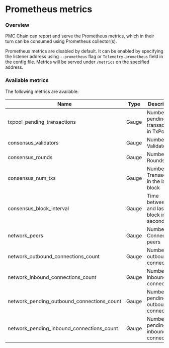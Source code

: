 # Prometheus metrics

### Overview

PMC Chain can report and serve the Prometheus metrics, which in their turn can be consumed using Prometheus collector(s).

Prometheus metrics are disabled by default. It can be enabled by specifying the listener address using `--prometheus` flag or `Telemetry.prometheus` field in the config file. Metrics will be served under `/metrics` on the specified address.

### Available metrics

The following metrics are available:

| **Name**                                       | **Type** | **Description**                             |
| ---------------------------------------------- | -------- | ------------------------------------------- |
| txpool\_pending\_transactions                  | Gauge    | Number of pending transactions in TxPool    |
| consensus\_validators                          | Gauge    | Number of Validators                        |
| consensus\_rounds                              | Gauge    | Number of Rounds                            |
| consensus\_num\_txs                            | Gauge    | Number of Transactions in the latest block  |
| consensus\_block\_interval                     | Gauge    | Time between this and last block in seconds |
| network\_peers                                 | Gauge    | Number of Connected peers                   |
| network\_outbound\_connections\_count          | Gauge    | Number of outbound connections              |
| network\_inbound\_connections\_count           | Gauge    | Number of inbound connections               |
| network\_pending\_outbound\_connections\_count | Gauge    | Number of pending outbound connections      |
| network\_pending\_inbound\_connections\_count  | Gauge    | Number of pending inbound connections       |
